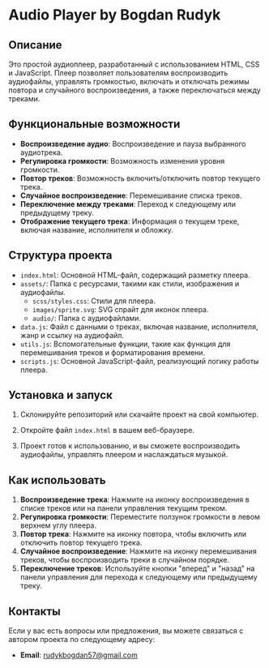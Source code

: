 # Audio Player by Bogdan Rudyk

## Описание

Это простой аудиоплеер, разработанный с использованием HTML, CSS и JavaScript. Плеер позволяет пользователям воспроизводить аудиофайлы, управлять громкостью, включать и отключать режимы повтора и случайного воспроизведения, а также переключаться между треками.

## Функциональные возможности

- **Воспроизведение аудио**: Воспроизведение и пауза выбранного аудиотрека.
- **Регулировка громкости**: Возможность изменения уровня громкости.
- **Повтор треков**: Возможность включить/отключить повтор текущего трека.
- **Случайное воспроизведение**: Перемешивание списка треков.
- **Переключение между треками**: Переход к следующему или предыдущему треку.
- **Отображение текущего трека**: Информация о текущем треке, включая название, исполнителя и обложку.

## Структура проекта

- `index.html`: Основной HTML-файл, содержащий разметку плеера.
- `assets/`: Папка с ресурсами, такими как стили, изображения и аудиофайлы.
  - `scss/styles.css`: Стили для плеера.
  - `images/sprite.svg`: SVG спрайт для иконок плеера.
  - `audio/`: Папка с аудиофайлами.
- `data.js`: Файл с данными о треках, включая название, исполнителя, жанр и ссылку на аудиофайл.
- `utils.js`: Вспомогательные функции, такие как функция для перемешивания треков и форматирования времени.
- `scripts.js`: Основной JavaScript-файл, реализующий логику работы плеера.

## Установка и запуск

1. Склонируйте репозиторий или скачайте проект на свой компьютер.

2. Откройте файл `index.html` в вашем веб-браузере.

3. Проект готов к использованию, и вы сможете воспроизводить аудиофайлы, управлять плеером и наслаждаться музыкой.

## Как использовать

1. **Воспроизведение трека**: Нажмите на иконку воспроизведения в списке треков или на панели управления текущим треком.
2. **Регулировка громкости**: Переместите ползунок громкости в левом верхнем углу плеера.
3. **Повтор трека**: Нажмите на иконку повтора, чтобы включить или отключить повтор текущего трека.
4. **Случайное воспроизведение**: Нажмите на иконку перемешивания треков, чтобы воспроизводить треки в случайном порядке.
5. **Переключение треков**: Используйте кнопки "вперед" и "назад" на панели управления для перехода к следующему или предыдущему треку.

## Контакты

Если у вас есть вопросы или предложения, вы можете связаться с автором проекта по следующему адресу:

- **Email**: rudykbogdan57@gmail.com


